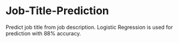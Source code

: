 # Job-Title-Prediction
Predict job title from job description.
Logistic Regression is used for prediction with 88% accuracy.
